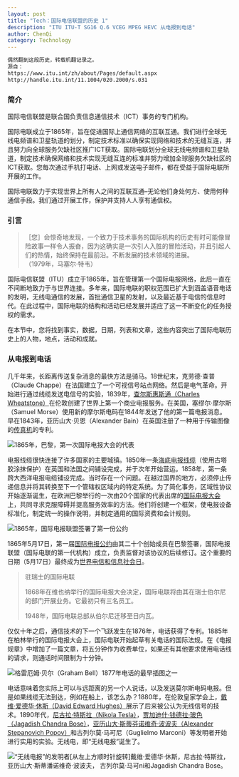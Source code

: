 ```yaml
---
layout: post
title: "Tech：国际电信联盟的历史 1"
description: "ITU ITU-T SG16 Q.6 VCEG MPEG HEVC 从电报到电话"
author: ChenQi
category: Technology
---
```


```txt
偶然翻到这段历史，转载机翻记录之。  
源自：  
https://www.itu.int/zh/about/Pages/default.aspx  
http://handle.itu.int/11.1004/020.2000/s.031  
```

### 简介

国际电信联盟是联合国负责信息通信技术（ICT）事务的专门机构。

国际电联成立于1865年，旨在促进国际上通信网络的互联互通。我们进行全球无线电频谱和卫星轨道的划分，制定技术标准以确保实现网络和技术的无缝互连，并且努力向全球服务欠缺社区推广ICT获取。国际电联划分全球无线电频谱和卫星轨道，制定技术确保网络和技术实现无缝互连的标准并努力增加全球服务欠缺社区的ICT获取。您每次通过手机打电话、上网或发送电子邮件，都在受益于国际电联所开展的工作。

国际电联致力于实现世界上所有人之间的互联互通–无论他们身处何方、使用何种通信手段。我们通过开展工作，保护并支持人人享有通信权。

### 引言

>［您］会惊奇地发现，一个致力于技术事务的国际机构的历史有时可能像冒险故事一样令人振奋，因为这确实是一次引人入胜的冒险活动，并且引起人们的热情，始终保持在最前沿。不断发展的技术领域的进展。  
（1979年，马塞尔·特韦）

国际电信联盟（ITU）成立于1865年，旨在管理第一个国际电报网络，此后一直在不间断地致力于与世界连接。多年来，国际电联的职权范围已扩大到涵盖语音电话的发明，无线电通信的发展，首批通信卫星的发射，以及最近基于电信的信息时代。在此过程中，国际电联的结构和活动已经发展并适应了这一不断变化的任务授权的需求。

在本节中，您将找到事实，数据，日期，列表和文章，这些内容突出了国际电联历史上的人物，地点，活动和成就。

### 从电报到电话

几千年来，长距离传送复杂消息的最快方法是骑马。18世纪末，克劳德·查普（Claude Chappe）在法国建立了一个可视信号站点网络。然后是电气革命。开始进行通过线缆发送电信号的实验，1839年，[查尔斯惠斯通（Charles Wheatstone）](https://www.itu.int/itunews/manager/display.asp?lang=en&year=2006&issue=09&ipage=pioneers&ext=html)在伦敦创建了世界上第一个商业电报服务。在美国，塞缪尔·摩尔斯（Samuel Morse）使用新的摩尔斯电码在1844年发送了他的第一篇电报消息。早在1843年，亚历山大·贝恩（Alexander Bain）在英国注册了一种用于传输图像的[传真机](https://www.itu.int/itunews/manager/display.asp?lang=en&year=2007&issue=04&ipage=pioneers&ext=html)的专利。

![1865年，巴黎，第一次国际电报大会的代表](https://www.itu.int/en/history/ImagesConferences/1865-781775-no-caption.jpg)

电报线缆很快连接了许多国家的主要城镇。1850年一条[海底电报线缆](https://www.itu.int/itunews/manager/display.asp?lang=en&year=2006&issue=10&ipage=pioneers&ext=html)（使用古塔胶涂抹保护）在英国和法国之间铺设完成，并于次年开始营运。1858年，第一条跨大西洋电报电缆铺设完成。当时存在一个问题。在越过国界的地方，必须停止传递信息并将其转换至下一个管辖权区域内的特定系统。为了简化事务，区域性协议开始逐渐诞生，在欧洲巴黎举行的一次由20个国家的代表出席的[国际电报大会](http://handle.itu.int/11.1004/020.1000/4.1)上，共同寻求克服障碍并提高服务效率的方法。他们将创建一个框架，使电报设备标准化，制定统一的操作说明，并制定通用的国际资费和会计规则。

![1865年，国际电报联盟签署了第一份公约](https://www.itu.int/en/history/ImagesOverviewOfITUsHistory/1865-Convention-Collage.jpg)

1865年5月17日，第一届[国际电报公约](http://handle.itu.int/11.1004/020.1000/4.1.43.fr.200)由其二十个创始成员在巴黎签署，国际电报联盟（国际电联的第一代机构）成立，负责监督对该协议的后续修订。这个重要的日期（5月17日）最终成为[世界电信和信息社会日](https://www.itu.int/en/wtisd/Pages/about.aspx)。

> 驻瑞士的国际电联
>
> 1868年在维也纳举行的国际电报大会决定，国际电联将由其在瑞士伯尔尼的部门开展业务。它最初只有三名员工。
>
> 1948年，国际电联总部从伯尔尼迁移至日内瓦。

仅仅十年之后，通信技术的下一个飞跃发生在1876年，电话获得了专利。1885年在柏林举行的国际电报大会上，国际电联开始起草有关电话的国际法规。在《电报规章》中增加了一篇文章，将五分钟作为收费单位，如果还有其他要求使用电话线的请求，则通话时间限制为十分钟。

![格雷厄姆·贝尔（Graham Bell）1877年电话的最早插图之一](https://www.itu.int/en/history/ImagesOverviewOfITUsHistory/EarlyTelephone.jpg)

电话意味着您实际上可以与远距离的另一个人说话，以及发送莫尔斯电码电报。但是如果线缆无法到达，例如在船上，该怎么办？1880年，在伦敦皇家学会上，[戴维·爱德华·休斯（David Edward Hughes）](https://www.itu.int/itunews/manager/display.asp?lang=en&year=2007&issue=07&ipage=pioneers&ext=html)展示了后来被公认为无线信号的技术。1890年代，[尼古拉·特斯拉（Nikola Tesla）](https://www.itu.int/itunews/manager/display.asp?lang=en&year=2006&issue=07&ipage=pioneers&ext=html)，[贾加迪什·钱德拉·玻色（Jagadish Chandra Bose）](https://www.itu.int/itunews/manager/display.asp?lang=en&year=2008&issue=07&ipage=34&ext=html)，[亚历山大·斯蒂芬诺维奇·波波夫（Alexander Stepanovich Popov）](https://www.itu.int/net/itunews/issues/2009/09/57.aspx)和古列尔莫·马可尼（Guglielmo Marconi）等发明者开始进行实用的实验。无线电，即“无线电报”诞生了。

![“无线电报”的发明者[从左上方顺时针旋转]戴维·爱德华·休斯，尼古拉·特斯拉，亚历山大·斯蒂潘诺维奇·波波夫， 古列尔莫·马可ni和Jagadish Chandra Bose。](https://www.itu.int/en/history/ImagesOverviewOfITUsHistory/RadioInventorsCollage.jpg)

